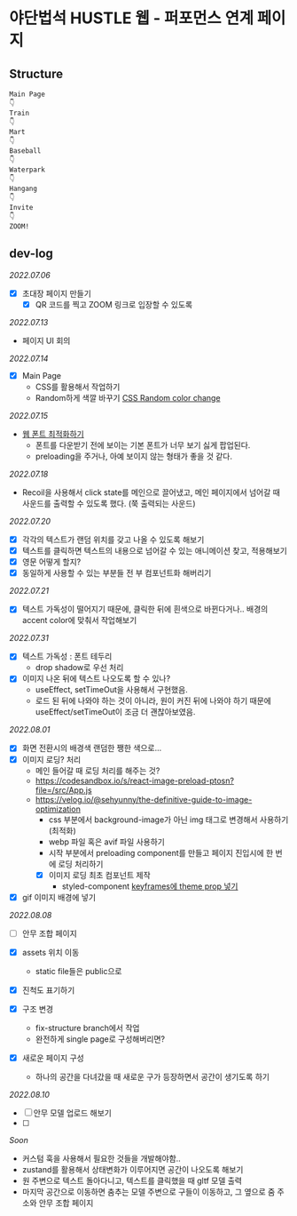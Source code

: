 # 야단법석 HUSTLE 웹 - 퍼포먼스 연계 페이지

## Structure

```
Main Page
👇
Train
👇
Mart
👇
Baseball
👇
Waterpark
👇
Hangang
👇
Invite
👇
ZOOM!
```

## dev-log

_2022.07.06_

- [x] 초대장 페이지 만들기
  - [x] QR 코드를 찍고 ZOOM 링크로 입장할 수 있도록

_2022.07.13_

- 페이지 UI 회의

_2022.07.14_

- [x] Main Page
  - CSS를 활용해서 작업하기
  - Random하게 색깔 바꾸기 [CSS Random color change](https://stackoverflow.com/questions/25507496/css-change-text-color-randomly)

_2022.07.15_

- [웹 폰트 최적화하기](https://velog.io/@vnthf/%EC%9B%B9%ED%8F%B0%ED%8A%B8-%EC%B5%9C%EC%A0%81%ED%99%94-%ED%95%98%EA%B8%B0)
  - 폰트를 다운받기 전에 보이는 기본 폰트가 너무 보기 싫게 팝업된다.
  - preloading을 주거나, 아예 보이지 않는 형태가 좋을 것 같다.

_2022.07.18_

- Recoil을 사용해서 click state를 메인으로 끌어냈고, 메인 페이지에서 넘어갈 때 사운드를 출력할 수 있도록 했다. (쭉 출력되는 사운드)

_2022.07.20_

- [x] 각각의 텍스트가 랜덤 위치를 갖고 나올 수 있도록 해보기
- [x] 텍스트를 클릭하면 텍스트의 내용으로 넘어갈 수 있는 애니메이션 찾고, 적용해보기
- [x] 영문 어떻게 할지?
- [x] 동일하게 사용할 수 있는 부분들 전 부 컴포넌트화 해버리기

_2022.07.21_

- [x] 텍스트 가독성이 떨어지기 때문에, 클릭한 뒤에 흰색으로 바뀐다거나.. 배경의 accent color에 맞춰서 작업해보기

_2022.07.31_

- [x] 텍스트 가독성 : 폰트 테두리
  - drop shadow로 우선 처리
- [x] 이미지 나온 뒤에 텍스트 나오도록 할 수 있나?
  - useEffect, setTimeOut을 사용해서 구현했음.
  - 로드 된 뒤에 나와야 하는 것이 아니라, 원이 커진 뒤에 나와야 하기 때문에 useEffect/setTimeOut이 조금 더 괜찮아보였음.

_2022.08.01_

- [x] 화면 전환시의 배경색 랜덤한 쨍한 색으로...
- [x] 이미지 로딩? 처리
  - 메인 들어갈 때 로딩 처리를 해주는 것?
  - https://codesandbox.io/s/react-image-preload-ptosn?file=/src/App.js
  - https://velog.io/@sehyunny/the-definitive-guide-to-image-optimization
    - css 부분에서 background-image가 아닌 img 태그로 변경해서 사용하기 (최적화)
    - webp 파일 혹은 avif 파일 사용하기
    - 시작 부분에서 preloading component를 만들고 페이지 진입시에 한 번에 로딩 처리하기
    - [x] 이미지 로딩 최초 컴포넌트 제작
      - styled-component [keyframes에 theme prop 넣기](https://stackoverflow.com/questions/50802681/how-to-pass-props-to-keyframes-in-styled-component-with-react)
- [x] gif 이미지 배경에 넣기

_2022.08.08_

- [ ] 안무 조합 페이지
- [x] assets 위치 이동
  - static file들은 public으로
- [x] 진척도 표기하기
- [x] 구조 변경

  - fix-structure branch에서 작업
  - 완전하게 single page로 구성해버리면?

- [x] 새로운 페이지 구성
  - 하나의 공간을 다녀갔을 때 새로운 구가 등장하면서 공간이 생기도록 하기

_2022.08.10_

- [ ] 안무 모델 업로드 해보기
- [ ]

_Soon_

- 커스텀 훅을 사용해서 필요한 것들을 개발해야함..
- zustand를 활용해서 상태변화가 이루어지면 공간이 나오도록 해보기
- 원 주변으로 텍스트 돌아다니고, 텍스트를 클릭했을 때 gltf 모델 출력
- 마지막 공간으로 이동하면 춤추는 모델 주변으로 구들이 이동하고, 그 옆으로 줌 주소와 안무 조합 페이지
